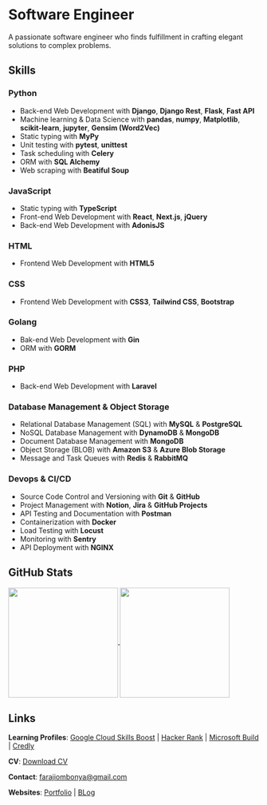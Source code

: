 # Software Engineer

A passionate software engineer who finds fulfillment in crafting elegant solutions to complex problems.

## Skills

### Python
- Back-end Web Development with **Django**, **Django Rest**, **Flask**, **Fast API**
- Machine learning & Data Science with **pandas**, **numpy**, **Matplotlib**, **scikit-learn**, **jupyter**, **Gensim (Word2Vec)**
- Static typing with **MyPy**
- Unit testing with **pytest**, **unittest**
- Task scheduling with **Celery**
- ORM with **SQL Alchemy**
- Web scraping with **Beatiful Soup**

### JavaScript
- Static typing with **TypeScript**
- Front-end Web Development with **React**, **Next.js**, **jQuery**
- Back-end Web Development with **AdonisJS**

### HTML
- Frontend Web Development with **HTML5**

### CSS
- Frontend Web Development with **CSS3**, **Tailwind CSS**, **Bootstrap**

### Golang
- Bak-end Web Development with **Gin**
- ORM with **GORM**

### PHP
- Back-end Web Development with **Laravel**

### Database Management & Object Storage
- Relational Database Management (SQL) with **MySQL** & **PostgreSQL**
- NoSQL Database Management with **DynamoDB** & **MongoDB**
- Document Database Management with **MongoDB**
- Object Storage (BLOB) with **Amazon S3** & **Azure Blob Storage**
- Message and Task Queues with **Redis** & **RabbitMQ**

### Devops & CI/CD
- Source Code Control and Versioning with **Git** & **GitHub**
- Project Management with **Notion**, **Jira** & **GitHub Projects**
- API Testing and Documentation with **Postman**
- Containerization with **Docker**
- Load Testing with **Locust**
- Monitoring with **Sentry**
- API Deployment with **NGINX**

## GitHub Stats

<a href="https://github.com/anuraghazra/github-readme-stats">
  <img height=220 align="center" src="https://github-readme-stats.vercel.app/api?username=faraji-ombonya&langs_count=10&show_icons=true&theme=transparent&layout=compact" />
</a>

<a href="https://github.com/anuraghazra/convoychat">
  <img height=220 align="center" src="https://github-readme-stats.vercel.app/api/top-langs/?username=faraji-ombonya&langs_count=10&show_icons=true&theme=transparent&layout=compact" />
</a>

## Links
**Learning Profiles**: [Google Cloud Skills Boost](https://www.cloudskillsboost.google/public_profiles/93c04457-d694-4d77-8aa3-14dc6be880b2) | [Hacker Rank](https://www.hackerrank.com/farajiombonya) | [Microsoft Build](https://learn.microsoft.com/en-us/users/farajishikandaombonya-6815/) | [Credly](https://www.credly.com/users/faraji-ombonya)

**CV**: [Download CV](https://docs.google.com/document/d/1M082yxrGS4b9d52GrI2y9Jp6BJ7KdINXc5jwTYZ4QzM/edit?usp=sharing)

**Contact**: farajiombonya@gmail.com

**Websites**: [Portfolio](https://faraji-ombonya.github.io/) | [BLog](https://faraji-ombonya.github.io/blog/)
